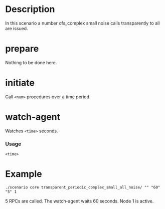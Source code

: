 # Description
In this scenario a number ofs_complex small noise calls transparently to all are issued.

# prepare
Nothing to be done here.

# initiate
Call `<num>` procedures over a time period.

# watch-agent
Watches `<time>` seconds.

### Usage
```
<time>
```

# Example
```
./scenario core transparent_periodic_complex_small_all_noise/ "" "60" "5" 1
```

5 RPCs are called. The watch-agent waits 60 seconds. Node 1 is active.
